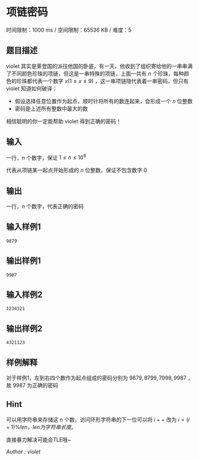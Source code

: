 # 项链密码

时间限制：1000 ms / 空间限制：65536 KB / 难度：5

## 题目描述

 violet 其实是莱登国的派往他国的卧底，有一天，他收到了组织寄给他的一串串满了不同颜色珍珠的项链，但这是一串特殊的项链，上面一共有 $n$ 个珍珠，每种颜色的珍珠都代表一个数字 $x (1 \leq x \leq 9)$ ，这一串项链隐代表着一串密码，但只有 violet 知道如何破译：

+ 假设选择任意位置作为起点，顺时针将所有的数连起来，会形成一个 $n$ 位整数
+ 密码是上述所有整数中最大的数

相信聪明的你一定能帮助 violet 得到正确的密码！

## 输入

一行，$n$ 个数字，保证 $1 \leq n \leq 10^6$

代表从项链某一起点开始形成的 $n$ 位整数，保证不包含数字 $0$

## 输出

 一行，$n$ 个数字，代表正确的密码

## 输入样例1

    9879

## 输出样例1

    9987

## 输入样例2

    1234321

## 输出样例2

    4321123

## 样例解释

对于样例1，左到右四个数作为起点组成的密码分别为 $9879, 8799, 7998, 9987$ ，故 $9987$ 为正确的密码

## Hint

可以用字符串来存储这 $n$ 个数，访问环形字符串的下一位可以将 $i++$ 改为 $i = (i + 1) \% len，len为字符串长度$。

直接暴力解决可能会TLE哦~

*Author : violet*
